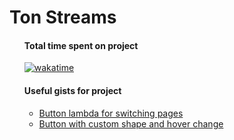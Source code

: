 <h1>Ton Streams</h1>
<ul style="list-style-type:none">
    <li>
        <h4>Total time spent on project</h4>
        <a href="https://wakatime.com/badge/user/a8756399-e832-4452-8f06-c4b62dbf79e9/project/8b412ab9-c56a-42ec-b843-fb73d65633c9"><img src="https://wakatime.com/badge/user/a8756399-e832-4452-8f06-c4b62dbf79e9/project/8b412ab9-c56a-42ec-b843-fb73d65633c9.svg" alt="wakatime"></a>
    </li>
    <li>
        <h4>Useful gists for project</h4>
        <ul>
            <li><a href="https://gist.github.com/Vladikasik/8bf4ed703598da777e0477c353b75c0f">Button lambda for switching pages</a></li>
            <li><a href="https://gist.github.com/6d114fa2e24c0944fbbf03ef511cbcaf">Button with custom shape and hover change</a></li>
        </ul>
    </li>
</ul>